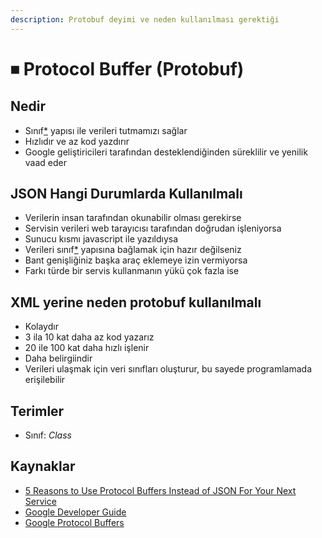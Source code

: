 ```yaml
---
description: Protobuf deyimi ve neden kullanılması gerektiği
---
```


# ⏹ Protocol Buffer \(Protobuf\)

## Nedir

* Sınıf[\*]() yapısı ile verileri tutmamızı sağlar
* Hızlıdır ve az kod yazdırır
* Google geliştiricileri tarafından desteklendiğinden süreklilir ve yenilik vaad eder

## JSON Hangi Durumlarda Kullanılmalı

* Verilerin insan tarafından okunabilir olması gerekirse
* Servisin verileri web tarayıcısı tarafından doğrudan işleniyorsa
* Sunucu kısmı javascript ile yazıldıysa
* Verileri sınıf[\*]() yapısına bağlamak için hazır değilseniz
* Bant genişliğiniz başka araç eklemeye izin vermiyorsa
* Farkı türde bir servis kullanmanın yükü çok fazla ise

## XML yerine neden protobuf kullanılmalı

* Kolaydır
* 3 ila 10 kat daha az kod yazarız
* 20 ile 100 kat daha hızlı işlenir
* Daha belirgiindir
* Verileri ulaşmak için veri sınıfları oluşturur, bu sayede programlamada erişilebilir

## Terimler

* Sınıf: _Class_

## Kaynaklar

* [5 Reasons to Use Protocol Buffers Instead of JSON For Your Next Service](https://codeclimate.com/blog/choose-protocol-buffers/)
* [Google Developer Guide](https://developers.google.com/protocol-buffers/docs/overview)
* [Google Protocol Buffers](https://developers.google.com/protocol-buffers/)

